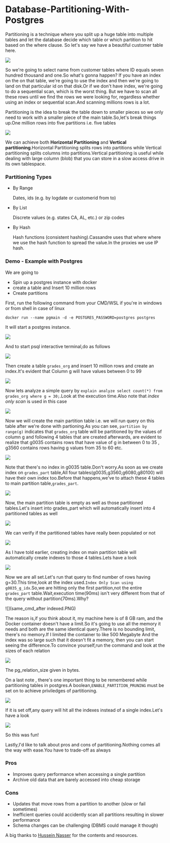 # Database-Partitioning-With-Postgres
Partitioning is a technique where you split up a huge table into multiple tables and let the database decide which table or which partition to hit based on the where clause.
So let's say we have a beautiful customer table here.

![](cst.PNG)

So we're going to select name from customer tables where ID equals seven hundred thousand and one.So what's gonna happen? If you have an index on the on that table, we're going to use the index and then we're going to land on that particular id on that disk.Or if we don't have index, we're going to do a sequential scan, which is the worst thing. But we have to scan all these rows until we find the rows we were looking for, regardless whether using an index or sequential scan.And scanning millions rows is a lot.

Partitioning is the idea to break the table down to smaller pieces so we only need to work with a smaller piece of the main table.So,let's break things up.One million rows into five partitions i.e. five tables

![](partitioned.PNG)

We can achieve both **Horizontal Partitioning** and **Vertical partitioning**.Horizontal Partitioning splits rows into partitions while Vertical partitioning splits columns into partitions.Vertical partitioning is useful while dealing with large column (blob) that you can store in a slow access drive in its own tablespace.

### Partitioning Types
* By Range

  Dates, ids (e.g. by logdate or customerid from to)
* By List

  Discrete values (e.g. states CA, AL, etc.) or zip codes
* By Hash

  Hash functions (consistent hashing).Cassandre uses that where where we use the hash function to spread the value.In the proxies we use IP hash.

### Demo - Example with Postgres 
We are going to
* Spin up a postgres instance with docker
* create a table and Insert 10 million rows
* Create partitions

First, run the following command from your CMD/WSL if you're in windows or from shell in case of linux

```
docker run --name pgmain -d -e POSTGRES_PASSWORD=postgres postgres
```

It will start a postgres instance.

![](1.PNG)

And to start psql interactive terminal,do as follows

![](2.PNG)

Then create a table `grades_org` and insert 10 million rows and create an index.It's evident that Column g will have values between 0 to 99

![](3.PNG)

Now lets analyze a simple query by `explain analyze select count(*) from grades_org where g = 30;`.Look at the execution time.Also note that *index only scan* is used in this case

![](q_on_grades_org.PNG)

Now we will create the main partition table i.e. we will run query on this table after we're done with partioning.As you can see, `partition by range(g)` indicates that `grades_org` table will be partitioned by the values of column g and following 4 tables that are created afterwards, are evident to realize that g0035 contains rows that have value of g in between 0 to 35 , g3560 contains rows having g values from 35 to 60 etc.

![](p_table.PNG)

Note that there's no index in g0035 table.Don't worry.As soon as we create index on `grades_part` table,All four tables(g0035,g3560,g6080,g80100) will have their own index too.Before that happens,we've to attach these 4 tables to main partition table,`grades_part`.

![](attach.PNG)

Now, the main partition table is empty as well as those partitioned tables.Let's insert into grades_part which will automatically insert into 4 partitioned tables as well

![](insert1.PNG)

We can verify if the partitioned tables have really been populated or not

![](insert2.PNG)

As I have told earlier, creating index on main partition table will automatically create indexes to those 4 tables.Lets have a look

![](idx.PNG)

Now we are all set.Let's run that query to find number of rows having g=30.This time,look at the index used.`Index Only Scan using g0035_g_idx`.So,we are hitting only the first partition,not the entire `grades_part` table.Wait,execution time(90ms) isn't very different from that of the query without partition(70ms).Why?

![](same_cmd_after indexed.PNG)

The reason is,if you think about it, my machine here is of 8 GB ram, and the Docker container doesn't have a limit.So it's going to use all the memory it needs and both are the same identical query.There is no bounding limit, there's no memory.If I limited the container to like 500 Megabyte And the index was so large such that it doesn't fit a memory, then you can start seeing the difference.To convince yourself,run the command and look at the sizes of each relation

![](table_details.PNG)

The pg_relation_size given in bytes.

On a last note , there's one important thing to be remembered while partitioning tables in postgres.A boolean,`ENABLE_PARTITION_PRUNING` must be set on to achieve priviledges of partitioning.

![](epp1.PNG)

If it is set off,any query will hit all the indexes instead of a single index.Let's have a look

![](epp2.PNG)

So this was fun!

Lastly,I'd like to talk about pros and cons of partitioning.Nothing comes all the way with ease.You have to trade-off as  always
### Pros
* Improves query performance when accessing a single partition
* Archive old data that are barely accessed into cheap storage
### Cons
* Updates that move rows from a partition to another (slow or fail sometimes)
* Inefficient queries could accidently scan all partitions resulting in slower performance
* Schema changes can be challenging (DBMS could manage it though)

A big thanks to [Hussein Nasser](https://github.com/hnasr) for the contents and resources.

